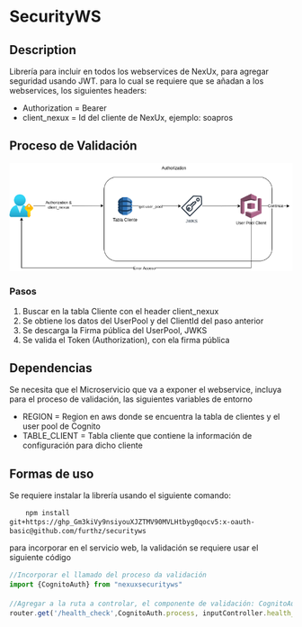 # SecurityWS

## Description
Librería para incluir en todos los webservices de NexUx, para agregar seguridad usando JWT.
para lo cual se requiere que se añadan a los webservices, los siguientes headers:
- Authorization = Bearer <JWT>
- client_nexux = Id del cliente de NexUx, ejemplo: soapros

## Proceso de Validación
![Validacion](images/ValidacionToken.png)

### Pasos
1. Buscar en la tabla Cliente con el header client_nexux
2. Se obtiene los datos del UserPool y del ClientId del paso anterior
3. Se descarga la Firma pública del UserPool, JWKS
4. Se valida el Token (Authorization), con ela firma pública

## Dependencias
Se necesita que el Microservicio que va a exponer el webservice, incluya para el proceso de validación, las siguientes variables de entorno
- REGION = Region en aws donde se encuentra la tabla de clientes y el user pool de Cognito
- TABLE_CLIENT = Tabla cliente que contiene la información de configuración para dicho cliente

## Formas de uso
Se requiere instalar la librería usando el siguiente comando:
```
    npm install git+https://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:x-oauth-basic@github.com/furthz/securityws
```

para incorporar en el servicio web, la validación se requiere usar el siguiente código
```typescript
//Incorporar el llamado del proceso da validación
import {CognitoAuth} from "nexuxsecurityws"

//Agregar a la ruta a controlar, el componente de validación: CognitoAuth.process
router.get('/health_check',CognitoAuth.process, inputController.health_check)
```